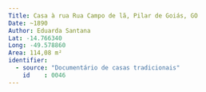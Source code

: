 ```yaml
---
Title: Casa à rua Rua Campo de lã, Pilar de Goiás, GO
Date: ~1890
Author: Eduarda Santana
Lat: -14.766340
Long: -49.578860
Area: 114,08 m²
identifier:
  - source: "Documentário de casas tradicionais"
    id    : 0046
---
```

